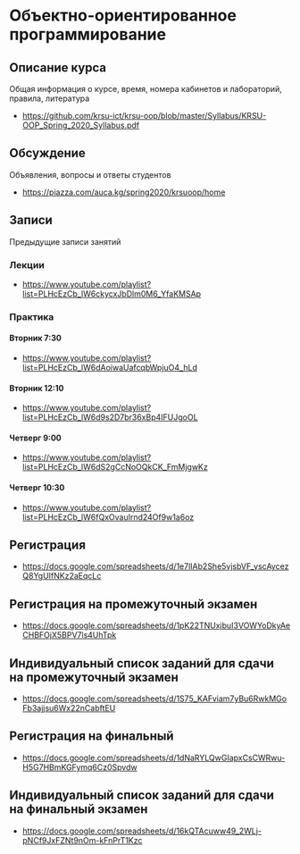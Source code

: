 Объектно-ориентированное программирование
=========================================

## Описание курса

Общая информация о курсе, время, номера кабинетов и лабораторий, правила, литература

* <https://github.com/krsu-ict/krsu-oop/blob/master/Syllabus/KRSU-OOP_Spring_2020_Syllabus.pdf>

## Обсуждение

Объявления, вопросы и ответы студентов

* <https://piazza.com/auca.kg/spring2020/krsuoop/home>

## Записи

Предыдущие записи занятий

### Лекции

* <https://www.youtube.com/playlist?list=PLHcEzCb_lW6ckycxJbDlm0M6_YfaKMSAp>

### Практика

#### Вторник 7:30

* <https://www.youtube.com/playlist?list=PLHcEzCb_lW6dAoiwaUafcqbWpjuO4_hLd>

#### Вторник 12:10

* <https://www.youtube.com/playlist?list=PLHcEzCb_lW6d9s2D7br36xBp4IFUJgoOL>

#### Четверг 9:00

* <https://www.youtube.com/playlist?list=PLHcEzCb_lW6dS2gCcNoOQkCK_FmMjgwKz>

#### Четверг 10:30

* <https://www.youtube.com/playlist?list=PLHcEzCb_lW6fQxOvauIrnd24Of9w1a6oz>

## Регистрация

* <https://docs.google.com/spreadsheets/d/1e7lIAb2She5vjsbVF_yscAycezQ8YgUIfNKz2aEqcLc>

## Регистрация на промежуточный экзамен

* <https://docs.google.com/spreadsheets/d/1pK22TNUxjbuI3VOWYoDkyAeCHBFOjX5BPV7ls4UhTpk>

## Индивидуальный список заданий для сдачи на промежуточный экзамен

* <https://docs.google.com/spreadsheets/d/1S75_KAFviam7yBu6RwkMGoFb3ajjsu6Wx22nCabftEU>

## Регистрация на финальный

* <https://docs.google.com/spreadsheets/d/1dNaRYLQwGIapxCsCWRwu-H5G7HBmKGFymq6Cz0Spvdw>

## Индивидуальный список заданий для сдачи на финальный экзамен

* <https://docs.google.com/spreadsheets/d/16kQTAcuww49_2WLj-pNCf9JxFZNt9nOm-kFnPrT1Kzc>
